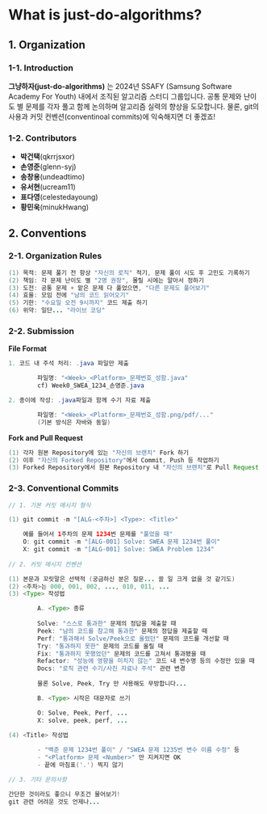 # What is just-do-algorithms?

## 1. Organization

### 1-1. Introduction

**그냥하자(just-do-algorithms)** 는 2024년 SSAFY (Samsung Software Academy For Youth) 내에서 조직된 알고리즘 스터디 그룹입니다. 공통 문제와 난이도 별 문제를 각자 풀고 함께 논의하며 알고리즘 실력의 향상을 도모합니다. 물론, git의 사용과 커밋 컨벤션(conventinoal commits)에 익숙해지면 더 좋겠죠!

### 1-2. Contributors

- **박건택**(qkrrjsxor)
- **손영준**(glenn-syj)         
- **송창용**(undeadtimo)
- **유서현**(ucream11)
- **표다영**(celestedayoung)
- **황민욱**(minukHwang)

## 2. Conventions

### 2-1. Organization Rules

```java
(1) 목적: 문제 풀기 전 항상 "자신의 로직" 적기, 문제 풀이 시도 후 고민도 기록하기
(2) 책임: 각 문제 난이도 별 "2명 권장", 몰릴 시에는 알아서 정하기
(3) 도전: 공통 문제 + 맡은 문제 다 풀었으면, "다른 문제도 풀어보기"
(4) 효율: 모임 전에 "남의 코드 읽어오기"
(5) 기한: "수요일 오전 9시까지" 코드 제출 하기
(6) 위약: 일단... "라이브 코딩"
```

### 2-2. Submission

**File Format**

```java
1. 코드 내 주석 처리: .java 파일만 제출

		파일명: "<Week>_<Platform>_문제번호_성함.java"
		cf) Week0_SWEA_1234_손영준.java

2. 종이에 작성: .java파일과 함께 수기 자료 제출

		파일명: "<Week>_<Platform>_문제번호_성함.png/pdf/..."
		(기본 방식은 자바와 동일)
```


**Fork and Pull Request**

```java
(1) 각자 원본 Repository에 있는 "자신의 브랜치" Fork 하기
(2) 이후 "자신의 Forked Repository"에서 Commit, Push 등 작업하기
(3) Forked Repository에서 원본 Repository 내 "자신의 브랜치"로 Pull Request
```


### 2-3. Conventional Commits

```java
// 1. 기본 커밋 메시지 형식

(1) git commit -m "[ALG-<주차>] <Type>: <Title>"

    예를 들어서 1주차의 문제 1234번 문제를 "풀었을 때"
    O: git commit -m "[ALG-001] Solve: SWEA 문제 1234번 풀이"
    X: git commit -m "[ALG-001] Solve: SWEA Problem 1234"
		
// 2. 커밋 메시지 컨벤션

(1) 본문과 꼬릿말은 선택적 (궁금하신 분은 질문... 쓸 일 크게 없을 것 같기도)
(2) <주차>는 000, 001, 002, ..., 010, 011, ... 
(3) <Type> 작성법

		A. <Type> 종류
		
		Solve: "스스로 통과한" 문제의 정답을 제출할 때
		Peek: "남의 코드를 참고해 통과한" 문제의 정답을 제출할 때
        Perf: "통과해서 Solve/Peek으로 올렸던" 문제의 코드를 개선할 때
        Try: "통과하지 못한" 문제의 코드를 올릴 때
        Fix: "통과하지 못했었던" 문제의 코드를 고쳐서 통과됐을 때
        Refactor: "성능에 영향을 미치지 않는" 코드 내 변수명 등의 수정만 있을 때
        Docs: "로직 관련 수기/사진 자료나 주석" 관련 변경
        
        물론 Solve, Peek, Try 만 사용해도 무방합니다...

		B. <Type> 시작은 대문자로 쓰기

		O: Solve, Peek, Perf, ...
		X: solve, peek, perf, ...

(4) <Title> 작성법
		
		- "백준 문제 1234번 풀이" / "SWEA 문제 1235번 변수 이름 수정" 등
		- "<Platform> 문제 <Number>" 만 지켜지면 OK
		- 끝에 마침표('.') 찍지 않기

// 3. 기타 문의사항

간단한 것이라도 좋으니 무조건 물어보기!
git 관련 어려운 것도 언제나...
```
